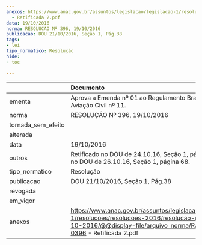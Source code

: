 ```yaml
---
anexos: https://www.anac.gov.br/assuntos/legislacao/legislacao-1/resolucoes/resolucoes-2016/resolucao-no-396-19-10-2016/@@display-file/arquivo_norma/RA2016-0396
  - Retificada 2.pdf
data: 19/10/2016
norma: RESOLUÇÃO Nº 396, 19/10/2016
publicacao: DOU 21/10/2016, Seção 1, Pág.38
tags:
- lei
tipo_normatico: Resolução
hide: 
- toc 
 
---
```


|                    | Documento                                                                                                                                                                   |
|:-------------------|:----------------------------------------------------------------------------------------------------------------------------------------------------------------------------|
| ementa             | Aprova a Emenda nº 01 ao Regulamento Brasileiro da Aviação Civil nº 11.                                                                                                     |
| norma              | RESOLUÇÃO Nº 396, 19/10/2016                                                                                                                                                |
| tornada_sem_efeito |                                                                                                                                                                             |
| alterada           |                                                                                                                                                                             |
| data               | 19/10/2016                                                                                                                                                                  |
| outros             | Retificado no DOU de 24.10.16, Seção 1, página 157, e no DOU de 26.10.16, Seção 1, página 68.                                                                               |
| tipo_normatico     | Resolução                                                                                                                                                                   |
| publicacao         | DOU 21/10/2016, Seção 1, Pág.38                                                                                                                                             |
| revogada           |                                                                                                                                                                             |
| em_vigor           |                                                                                                                                                                             |
| anexos             | https://www.anac.gov.br/assuntos/legislacao/legislacao-1/resolucoes/resolucoes-2016/resolucao-no-396-19-10-2016/@@display-file/arquivo_norma/RA2016-0396 - Retificada 2.pdf |